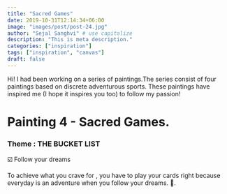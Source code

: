 ```yaml
---
title: "Sacred Games"
date: 2019-10-31T12:14:34+06:00
image: "images/post/post-24.jpg"
author: "Sejal Sanghvi" # use capitalize
description: "This is meta description."
categories: ["inspiration"]
tags: ["inspiration", "canvas"]
draft: false
---
```

Hi! I had been working on a series of paintings.The series consist of four paintings based on discrete adventurous sports. These paintings have inspired me (I hope it inspires you too) to follow my passion!

# Painting 4 - Sacred Games.

### Theme : THE BUCKET LIST 

☑️ Follow your dreams

To achieve what you crave for , you have to play your cards right because everyday is an adventure when you follow your dreams. 💫.